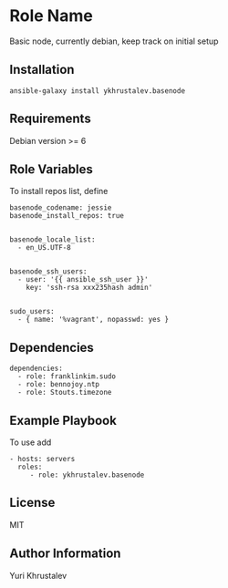 Role Name
=========

Basic node, currently debian, keep track on initial setup

Installation
------------

    ansible-galaxy install ykhrustalev.basenode

Requirements
------------

Debian version >= 6

Role Variables
--------------

To install repos list, define

    basenode_codename: jessie
    basenode_install_repos: true


    basenode_locale_list:
      - en_US.UTF-8


    basenode_ssh_users:
      - user: '{{ ansible_ssh_user }}'
        key: 'ssh-rsa xxx235hash admin'
        
        
    sudo_users:
      - { name: '%vagrant', nopasswd: yes }
    

Dependencies
------------

    dependencies:
      - role: franklinkim.sudo
      - role: bennojoy.ntp
      - role: Stouts.timezone

Example Playbook
----------------

To use add

    - hosts: servers
      roles:
         - role: ykhrustalev.basenode

License
-------

MIT

Author Information
------------------

Yuri Khrustalev
